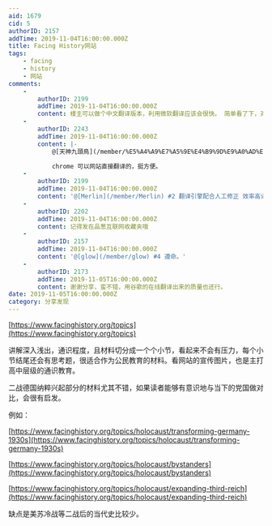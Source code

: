 ```yaml
---
aid: 1679
cid: 5
authorID: 2157
addTime: 2019-11-04T16:00:00.000Z
title: Facing History网站
tags:
    - facing
    - history
    - 网站
comments:
    -
        authorID: 2199
        addTime: 2019-11-04T16:00:00.000Z
        content: 楼主可以做个中文翻译版本，利用微软翻译应该会很快。 简单看了下，对于纳粹德国的历史总结确实很不错。
    -
        authorID: 2243
        addTime: 2019-11-04T16:00:00.000Z
        content: |-
            @[天神九頭鳥](/member/%E5%A4%A9%E7%A5%9E%E4%B9%9D%E9%A0%AD%E9%B3%A5) #1

            chrome 可以网站直接翻译的，挺方便。
    -
        authorID: 2199
        addTime: 2019-11-04T16:00:00.000Z
        content: '@[Merlin](/member/Merlin) #2 翻译引擎配合人工修正 效率高译文通畅。质量好。可以一试。'
    -
        authorID: 2202
        addTime: 2019-11-04T16:00:00.000Z
        content: 记得发在品葱互联网收藏夹哦
    -
        authorID: 2157
        addTime: 2019-11-04T16:00:00.000Z
        content: '@[glow](/member/glow) #4 遵命。'
    -
        authorID: 2173
        addTime: 2019-11-05T16:00:00.000Z
        content: 谢谢分享，蛮不错，用谷歌的在线翻译出来的质量也还行。
date: 2019-11-05T16:00:00.000Z
category: 分享发现
---
```


[https://www.facinghistory.org/topics](https://www.facinghistory.org/topics)

讲解深入浅出，通识程度，且材料切分成一个个小节，看起来不会有压力，每个小节结尾还会有思考题，很适合作为公民教育的材料。看网站的宣传图片，也是主打高中层级的通识教育。

二战德国纳粹兴起部分的材料尤其不错，如果读者能够有意识地与当下的党国做对比，会很有启发。

例如：

[https://www.facinghistory.org/topics/holocaust/transforming-germany-1930s](https://www.facinghistory.org/topics/holocaust/transforming-germany-1930s)

[https://www.facinghistory.org/topics/holocaust/bystanders](https://www.facinghistory.org/topics/holocaust/bystanders)

[https://www.facinghistory.org/topics/holocaust/expanding-third-reich](https://www.facinghistory.org/topics/holocaust/expanding-third-reich)

缺点是美苏冷战等二战后的当代史比较少。
